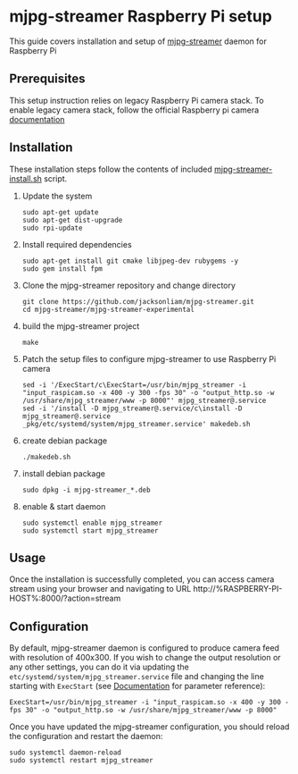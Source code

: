 # mjpg-streamer Raspberry Pi setup

This guide covers installation and setup of [mjpg-streamer](https://github.com/jacksonliam/mjpg-streamer) daemon for Raspberry Pi

## Prerequisites

This setup instruction relies on legacy Raspberry Pi camera stack.
To enable legacy camera stack, follow the official Raspberry pi camera [documentation](https://www.raspberrypi.com/documentation/accessories/camera.html#re-enabling-the-legacy-stack)

## Installation

These installation steps follow the contents of included [mjpg-streamer-install.sh](mjpg-streamer-install.sh) script.

1. Update the system
   ```shell
   sudo apt-get update
   sudo apt-get dist-upgrade
   sudo rpi-update
   ```
2. Install required dependencies
   ```shell
   sudo apt-get install git cmake libjpeg-dev rubygems -y
   sudo gem install fpm
   ```
3. Clone the mjpg-streamer repository and change directory
   ```shell
   git clone https://github.com/jacksonliam/mjpg-streamer.git
   cd mjpg-streamer/mjpg-streamer-experimental
   ```
4. build the mjpg-streamer project
   ```shell
   make
   ```
5. Patch the setup files to configure mjpg-streamer to use Raspberry Pi camera
   ```shell
   sed -i '/ExecStart/c\ExecStart=/usr/bin/mjpg_streamer -i "input_raspicam.so -x 400 -y 300 -fps 30" -o "output_http.so -w /usr/share/mjpg_streamer/www -p 8000"' mjpg_streamer@.service
   sed -i '/install -D mjpg_streamer@.service/c\install -D mjpg_streamer@.service _pkg/etc/systemd/system/mjpg_streamer.service' makedeb.sh
   ```
6. create debian package
   ```shell
   ./makedeb.sh
   ```

7. install debian package
   ```shell
   sudo dpkg -i mjpg-streamer_*.deb
   ```

8. enable & start daemon
   ```shell
   sudo systemctl enable mjpg_streamer
   sudo systemctl start mjpg_streamer
   ```

## Usage

Once the installation is successfully completed, you can access camera stream using your browser and navigating to URL http://%RASPBERRY-PI-HOST%:8000/?action=stream

## Configuration

By default, mjpg-streamer daemon is configured to produce camera feed with resolution of 400x300.
If you wish to change the output resolution or any other settings, you can do it via updating the `etc/systemd/system/mjpg_streamer.service` file and changing the line starting with `ExecStart` (see [Documentation](https://github.com/jacksonliam/mjpg-streamer/tree/master/mjpg-streamer-experimental/plugins/output_http) for parameter reference):

```shell
ExecStart=/usr/bin/mjpg_streamer -i "input_raspicam.so -x 400 -y 300 -fps 30" -o "output_http.so -w /usr/share/mjpg_streamer/www -p 8000"
```

Once you have updated the mjpg-streamer configuration, you should reload the configuration and restart the daemon:

```shell
sudo systemctl daemon-reload
sudo systemctl restart mjpg_streamer
```
